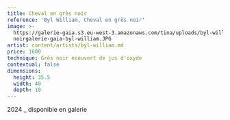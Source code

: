 ```yaml
---
title: Cheval en grès noir
reference: 'Byl William, Cheval en grès noir'
image: >-
  https://galerie-gaia.s3.eu-west-3.amazonaws.com/tina/uploads/byl-william/cheval
  noirgalerie-gaia-byl-william.JPG
artist: content/artists/byl-william.md
price: 1600
technique: Grès noir ecouvert de jus d'oxyde
contextual: false
dimensions:
  height: 35.5
  width: 40
  depth: 10
---
```


2024 \_ disponible en galerie
